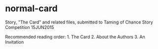 # normal-card
Story, "The Card" and related files, submitted to Taming of Chance Story Competition 15JUN2015

Recommended reading order:
    1. The Card
    2. About the Authors
    3. An Invitation
